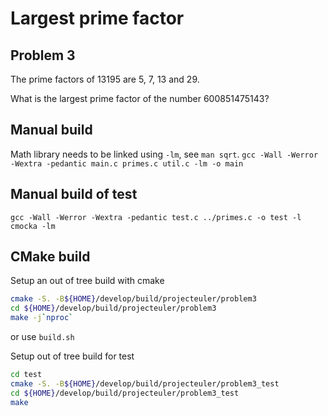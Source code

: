 # Largest prime factor
## Problem 3
The prime factors of 13195 are 5, 7, 13 and 29.

What is the largest prime factor of the number 600851475143?

## Manual build
Math library needs to be linked using `-lm`, see `man sqrt`.
`gcc -Wall -Werror -Wextra -pedantic main.c primes.c util.c -lm -o main`

## Manual build of test
`gcc -Wall -Werror -Wextra -pedantic test.c ../primes.c -o test -l cmocka -lm`

## CMake build
Setup an out of tree build with cmake
```bash
cmake -S. -B${HOME}/develop/build/projecteuler/problem3
cd ${HOME}/develop/build/projecteuler/problem3
make -j`nproc`
```

or use `build.sh`

Setup out of tree build for test
```bash
cd test
cmake -S. -B${HOME}/develop/build/projecteuler/problem3_test
cd ${HOME}/develop/build/projecteuler/problem3_test
make
```